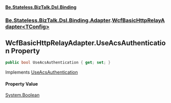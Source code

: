 #### [Be.Stateless.BizTalk.Dsl.Binding](README.md 'README')
### [Be.Stateless.BizTalk.Dsl.Binding.Adapter](Be.Stateless.BizTalk.Dsl.Binding.Adapter.md 'Be.Stateless.BizTalk.Dsl.Binding.Adapter').[WcfBasicHttpRelayAdapter&lt;TConfig&gt;](WcfBasicHttpRelayAdapter_TConfig_.md 'Be.Stateless.BizTalk.Dsl.Binding.Adapter.WcfBasicHttpRelayAdapter<TConfig>')

## WcfBasicHttpRelayAdapter<TConfig>.UseAcsAuthentication Property

```csharp
public bool UseAcsAuthentication { get; set; }
```

Implements [UseAcsAuthentication](IAdapterConfigOptionalAccessControlService.UseAcsAuthentication.md 'Be.Stateless.BizTalk.Dsl.Binding.Adapter.IAdapterConfigOptionalAccessControlService.UseAcsAuthentication')

#### Property Value
[System.Boolean](https://docs.microsoft.com/en-us/dotnet/api/System.Boolean 'System.Boolean')